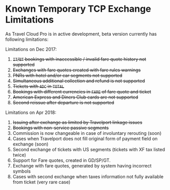 # Known Temporary TCP Exchange Limitations

As Travel Cloud Pro is in active development, beta version currently has following limitations:



Limitations on Dec 2017:

1. ~~`IT`/`BT` bookings with inaccessible / invalid fare quote history not supported~~
1. ~~Exchanges with fare quotes created with fare rules warnings~~
1. ~~PNRs with hotel and/or car segments not supported~~
1. ~~Simultaneous additional collection and refund is not supported~~
1. ~~Tickets with `ADC` in `TOTAL`~~
1. ~~Bookings with different currencies in `FARE` of fare quote and ticket~~
1. ~~American Express and Diners Club cards are not supported~~
1. ~~Second reissue after departure is not supported~~

Limitations on Apr 2018:

1. ~~Issuing after exchange as limited by Travelport linkage issues~~
1. ~~Bookings with non-service passive segments~~
1. Commission is now changeable in case of involuntary rerouting \(soon\)
1. Cases when Travelport does not fill original form of payment field on exchange \(soon\)
1. Second exchange of tickets with US segments \(tickets with XF tax listed twice\)
1. Support for Fare quotes, created in GD/SP/GT.
1. Exchange with fare quotes, generated by system having incorrect symbols
1. Cases with second exchange when taxes information not fully available from ticket \(very rare case\)




